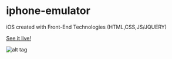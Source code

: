 # iphone-emulator
iOS created with Front-End Technologies (HTML,CSS,JS/JQUERY)


[See it live!](http://www.kennybatista.github.io/iphone-emulator)

![alt tag](https://github.com/kennybatista/iphone-emulator/blob/master/kenOS-iphone-emulator-by-kenny-batista.png)
